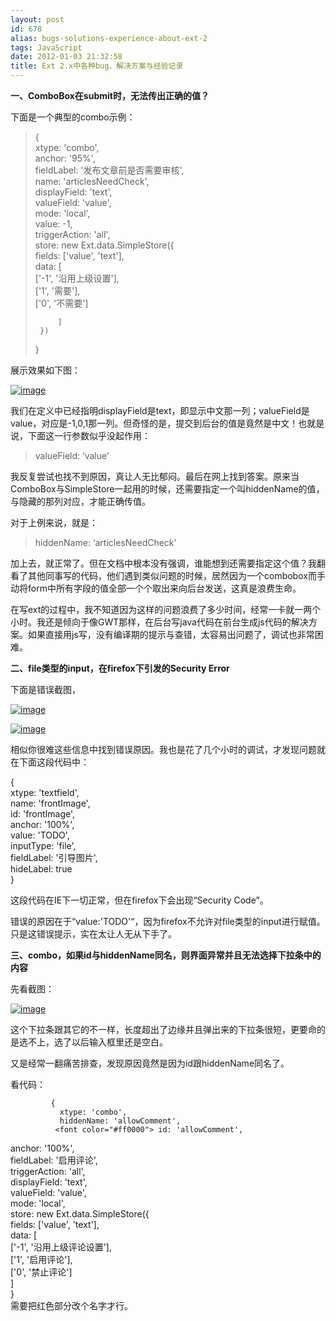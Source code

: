 ```yaml
---
layout: post
id: 678
alias: bugs-solutions-experience-about-ext-2
tags: JavaScript
date: 2012-01-03 21:32:58
title: Ext 2.x中各种bug、解决方案与经验记录
---
```


**一、ComboBox在submit时，无法传出正确的值？**

下面是一个典型的combo示例：

> {      
>     xtype: 'combo',       
>     anchor: '95%',       
>     fieldLabel: '发布文章前是否需要审核',       
>     name: 'articlesNeedCheck',       
>     displayField: 'text',       
>     valueField: 'value',       
>     mode: 'local',       
>     value: -1,       
>     triggerAction: 'all',       
>     store: new Ext.data.SimpleStore({       
>          fields: ['value', 'text'],       
>          data: [       
>              ['-1', '沿用上级设置'],       
>              ['1', '需要'],       
>              ['0', '不需要']
> 
>          ]      
>      })       
> }

展示效果如下图：

[![image](http://freewind.me/wp-content/uploads/2012/01/image.png "image")](http://freewind.me/wp-content/uploads/2012/01/image.png)

我们在定义中已经指明displayField是text，即显示中文那一列；valueField是value，对应是-1,0,1那一列。但奇怪的是，提交到后台的值是竟然是中文！也就是说，下面这一行参数似乎没起作用：

> valueField: ‘value’

我反复尝试也找不到原因，真让人无比郁闷。最后在网上找到答案。原来当ComboBox与SimpleStore一起用的时候，还需要指定一个叫hiddenName的值，与隐藏的那列对应，才能正确传值。

对于上例来说，就是：

> hiddenName: ‘articlesNeedCheck’

加上去，就正常了。但在文档中根本没有强调，谁能想到还需要指定这个值？我翻看了其他同事写的代码，他们遇到类似问题的时候，居然因为一个combobox而手动将form中所有字段的值全部一个个取出来向后台发送，这真是浪费生命。

在写ext的过程中，我不知道因为这样的问题浪费了多少时间，经常一卡就一两个小时。我还是倾向于像GWT那样，在后台写java代码在前台生成js代码的解决方案。如果直接用js写，没有编译期的提示与查错，太容易出问题了，调试也非常困难。

**二、file类型的input，在firefox下引发的Security Error**

下面是错误截图，

[![image](http://freewind.me/wp-content/uploads/2012/01/image12.png "image")](http://freewind.me/wp-content/uploads/2012/01/image12.png)

[![image](http://freewind.me/wp-content/uploads/2012/01/image13.png "image")](http://freewind.me/wp-content/uploads/2012/01/image13.png)

相似你很难这些信息中找到错误原因。我也是花了几个小时的调试，才发现问题就在下面这段代码中：

{   
    xtype: 'textfield',    
    name: 'frontImage',    
    id: 'frontImage',    
    anchor: '100%',    
    value: 'TODO',    
    inputType: 'file',    
    fieldLabel: '引导图片',    
    hideLabel: true    
}

这段代码在IE下一切正常，但在firefox下会出现“Security Code”。

错误的原因在于“value:'TODO'“，因为firefox不允许对file类型的input进行赋值。只是这错误提示，实在太让人无从下手了。

**三、combo，如果id与hiddenName同名，则界面异常并且无法选择下拉条中的内容**

先看截图：

[![image](http://freewind.me/wp-content/uploads/2012/01/image14.png "image")](http://freewind.me/wp-content/uploads/2012/01/image14.png)

这个下拉条跟其它的不一样，长度超出了边缘并且弹出来的下拉条很短，更要命的是选不上，选了以后输入框里还是空白。

又是经常一翻痛苦排查，发现原因竟然是因为id跟hiddenName同名了。

看代码：

             {   
               xtype: 'combo',    
               hiddenName: 'allowComment',    
              <font color="#ff0000"> id: 'allowComment',     
</font>               anchor: '100%',    
               fieldLabel: '启用评论',    
               triggerAction: 'all',    
               displayField: 'text',    
               valueField: 'value',    
               mode: 'local',    
               store: new Ext.data.SimpleStore({    
                   fields: ['value', 'text'],    
                   data: [    
                       ['-1', '沿用上级评论设置'],    
                       ['1', '启用评论'],    
                       ['0', '禁止评论']    
                   ]    
               }    
需要把红色部分改个名字才行。

